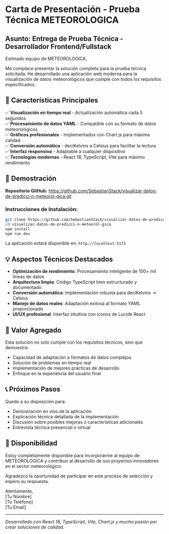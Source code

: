 # Carta de Presentación - Prueba Técnica METEOROLOGICA

## Asunto: Entrega de Prueba Técnica - Desarrollador Frontend/Fullstack

Estimado equipo de METEOROLOGICA,

Me complace presentar la solución completa para la prueba técnica solicitada. He desarrollado una aplicación web moderna para la visualización de datos meteorológicos que cumple con todos los requisitos especificados.

## 🌟 Características Principales

✅ **Visualización en tiempo real** - Actualización automática cada 5 segundos  
✅ **Procesamiento de datos YAML** - Compatible con su formato de datos meteorológicos  
✅ **Gráficos profesionales** - Implementados con Chart.js para máxima calidad  
✅ **Conversión automática** - deciKelvins a Celsius para facilitar la lectura  
✅ **Interfaz responsiva** - Adaptable a cualquier dispositivo  
✅ **Tecnologías modernas** - React 18, TypeScript, Vite para máximo rendimiento  

## 🚀 Demostración

**Repositorio GitHub:** https://github.com/SebastianStack/visualizar-datos-de-predicci-n-meteorol-gica.git

### Instrucciones de Instalación:
```bash
git clone https://github.com/SebastianStack/visualizar-datos-de-predicci-n-meteorol-gica.git
cd visualizar-datos-de-predicci-n-meteorol-gica
npm install
npm run dev
```

La aplicación estará disponible en: `http://localhost:5173`

## 💡 Aspectos Técnicos Destacados

- **Optimización de rendimiento**: Procesamiento inteligente de 100+ mil líneas de datos
- **Arquitectura limpia**: Código TypeScript bien estructurado y documentado
- **Conversión automática**: Implementación robusta para deciKelvins → Celsius
- **Manejo de datos reales**: Adaptación exitosa al formato YAML proporcionado
- **UI/UX profesional**: Interfaz intuitiva con iconos de Lucide React

## 🎯 Valor Agregado

Esta solución no solo cumple con los requisitos técnicos, sino que demuestra:
- Capacidad de adaptación a formatos de datos complejos
- Solución de problemas en tiempo real
- Implementación de mejores prácticas de desarrollo
- Enfoque en la experiencia del usuario final

## 📞 Próximos Pasos

Quedo a su disposición para:
- Demostración en vivo de la aplicación
- Explicación técnica detallada de la implementación
- Discusión sobre posibles mejoras o características adicionales
- Entrevista técnica presencial o virtual

## 🤝 Disponibilidad

Estoy completamente disponible para incorporarme al equipo de METEOROLOGICA y contribuir al desarrollo de sus proyectos innovadores en el sector meteorológico.

Agradezco la oportunidad de participar en este proceso de selección y espero su respuesta.

Atentamente,  
[Tu Nombre]  
[Tu Teléfono]  
[Tu Email]

---
*Desarrollado con React 18, TypeScript, Vite, Chart.js y mucha pasión por crear soluciones de calidad.*
